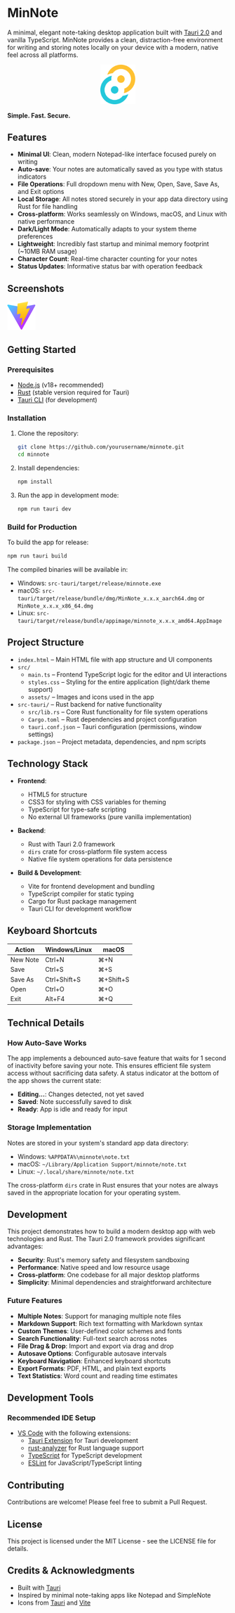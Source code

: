 # MinNote

A minimal, elegant note-taking desktop application built with [Tauri 2.0](https://tauri.app/) and vanilla TypeScript. MinNote provides a clean, distraction-free environment for writing and storing notes locally on your device with a modern, native feel across all platforms.

<div align="center">
  <img src="./src/assets/tauri.svg" width="80" />
</div>

**Simple. Fast. Secure.**

## Features

- **Minimal UI**: Clean, modern Notepad-like interface focused purely on writing
- **Auto-save**: Your notes are automatically saved as you type with status indicators
- **File Operations**: Full dropdown menu with New, Open, Save, Save As, and Exit options
- **Local Storage**: All notes stored securely in your app data directory using Rust for file handling
- **Cross-platform**: Works seamlessly on Windows, macOS, and Linux with native performance
- **Dark/Light Mode**: Automatically adapts to your system theme preferences
- **Lightweight**: Incredibly fast startup and minimal memory footprint (~10MB RAM usage)
- **Character Count**: Real-time character counting for your notes
- **Status Updates**: Informative status bar with operation feedback

## Screenshots

![MinNote Screenshot](./src/assets/vite.svg) <!-- Replace with actual screenshot if available -->

## Getting Started

### Prerequisites

- [Node.js](https://nodejs.org/) (v18+ recommended)
- [Rust](https://www.rust-lang.org/tools/install) (stable version required for Tauri)
- [Tauri CLI](https://tauri.app/v2/guides/getting-started/prerequisites/) (for development)

### Installation

1. Clone the repository:

   ```sh
   git clone https://github.com/yourusername/minnote.git
   cd minnote
   ```

2. Install dependencies:

   ```sh
   npm install
   ```

3. Run the app in development mode:

   ```sh
   npm run tauri dev
   ```

### Build for Production

To build the app for release:

```sh
npm run tauri build
```

The compiled binaries will be available in:

- Windows: `src-tauri/target/release/minnote.exe`
- macOS: `src-tauri/target/release/bundle/dmg/MinNote_x.x.x_aarch64.dmg` or `MinNote_x.x.x_x86_64.dmg`
- Linux: `src-tauri/target/release/bundle/appimage/minnote_x.x.x_amd64.AppImage`

## Project Structure

- `index.html` – Main HTML file with app structure and UI components
- `src/`
  - `main.ts` – Frontend TypeScript logic for the editor and UI interactions
  - `styles.css` – Styling for the entire application (light/dark theme support)
  - `assets/` – Images and icons used in the app
- `src-tauri/` – Rust backend for native functionality
  - `src/lib.rs` – Core Rust functionality for file system operations
  - `Cargo.toml` – Rust dependencies and project configuration
  - `tauri.conf.json` – Tauri configuration (permissions, window settings)
- `package.json` – Project metadata, dependencies, and npm scripts

## Technology Stack

- **Frontend**:
  - HTML5 for structure
  - CSS3 for styling with CSS variables for theming
  - TypeScript for type-safe scripting
  - No external UI frameworks (pure vanilla implementation)
  
- **Backend**:
  - Rust with Tauri 2.0 framework
  - `dirs` crate for cross-platform file system access
  - Native file system operations for data persistence
  
- **Build & Development**:
  - Vite for frontend development and bundling
  - TypeScript compiler for static typing
  - Cargo for Rust package management
  - Tauri CLI for development workflow

## Keyboard Shortcuts

| Action | Windows/Linux | macOS |
|--------|--------------|-------|
| New Note | Ctrl+N | ⌘+N |
| Save | Ctrl+S | ⌘+S |
| Save As | Ctrl+Shift+S | ⌘+Shift+S |
| Open | Ctrl+O | ⌘+O |
| Exit | Alt+F4 | ⌘+Q |

## Technical Details

### How Auto-Save Works

The app implements a debounced auto-save feature that waits for 1 second of inactivity before saving your note. This ensures efficient file system access without sacrificing data safety. A status indicator at the bottom of the app shows the current state:

- **Editing...**: Changes detected, not yet saved
- **Saved**: Note successfully saved to disk
- **Ready**: App is idle and ready for input

### Storage Implementation

Notes are stored in your system's standard app data directory:

- Windows: `%APPDATA%\minnote\note.txt`
- macOS: `~/Library/Application Support/minnote/note.txt`
- Linux: `~/.local/share/minnote/note.txt`

The cross-platform `dirs` crate in Rust ensures that your notes are always saved in the appropriate location for your operating system.

## Development

This project demonstrates how to build a modern desktop app with web technologies and Rust. The Tauri 2.0 framework provides significant advantages:

- **Security**: Rust's memory safety and filesystem sandboxing
- **Performance**: Native speed and low resource usage
- **Cross-platform**: One codebase for all major desktop platforms
- **Simplicity**: Minimal dependencies and straightforward architecture

### Future Features

- **Multiple Notes**: Support for managing multiple note files
- **Markdown Support**: Rich text formatting with Markdown syntax
- **Custom Themes**: User-defined color schemes and fonts
- **Search Functionality**: Full-text search across notes
- **File Drag & Drop**: Import and export via drag and drop
- **Autosave Options**: Configurable autosave intervals
- **Keyboard Navigation**: Enhanced keyboard shortcuts
- **Export Formats**: PDF, HTML, and plain text exports
- **Text Statistics**: Word count and reading time estimates

## Development Tools

### Recommended IDE Setup

- [VS Code](https://code.visualstudio.com/) with the following extensions:
  - [Tauri Extension](https://marketplace.visualstudio.com/items?itemName=tauri-apps.tauri-vscode) for Tauri development
  - [rust-analyzer](https://marketplace.visualstudio.com/items?itemName=rust-lang.rust-analyzer) for Rust language support
  - [TypeScript](https://marketplace.visualstudio.com/items?itemName=ms-typescript.typescript) for TypeScript development
  - [ESLint](https://marketplace.visualstudio.com/items?itemName=dbaeumer.vscode-eslint) for JavaScript/TypeScript linting

## Contributing

Contributions are welcome! Please feel free to submit a Pull Request.

## License

This project is licensed under the MIT License - see the LICENSE file for details.

## Credits & Acknowledgments

- Built with [Tauri](https://tauri.app/)
- Inspired by minimal note-taking apps like Notepad and SimpleNote
- Icons from [Tauri](https://tauri.app/) and [Vite](https://vitejs.dev/)
